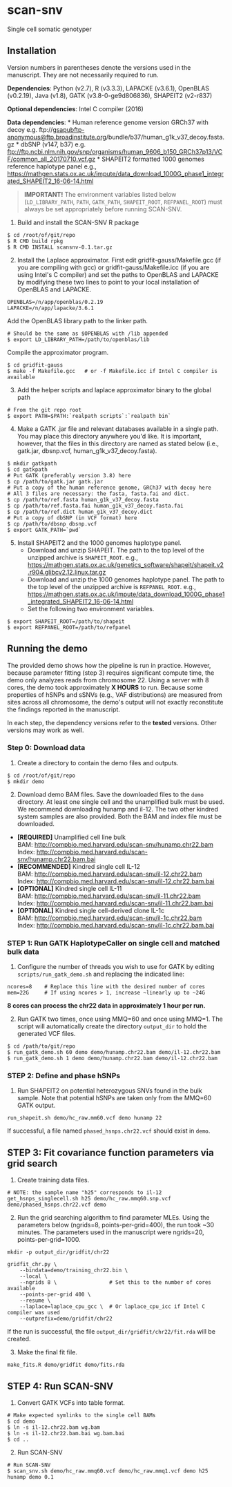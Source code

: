 # scan-snv
Single cell somatic genotyper


## Installation
Version numbers in parentheses denote the versions used in the manuscript. They
are not necessarily required to run.

**Dependencies**: Python (v2.7), R (v3.3.3), LAPACKE (v3.6.1), OpenBLAS (v0.2.19),
    Java (v1.8), GATK (v3.8-0-ge9d806836), SHAPEIT2 (v2-r837)

**Optional dependencies**: Intel C compiler (2016)

**Data dependencies**:
    * Human reference genome version GRCh37 with decoy
        e.g. ftp://gsapubftp-anonymous@ftp.broadinstitute.org/bundle/b37/human_g1k_v37_decoy.fasta.gz
    * dbSNP (v147, b37)
        e.g. ftp://ftp.ncbi.nlm.nih.gov/snp/organisms/human_9606_b150_GRCh37p13/VCF/common_all_20170710.vcf.gz
    * SHAPEIT2 formatted 1000 genomes reference haplotype panel
        e.g., https://mathgen.stats.ox.ac.uk/impute/data_download_1000G_phase1_integrated_SHAPEIT2_16-06-14.html

> **IMPORTANT!** The environment variables listed below (`LD_LIBRARY_PATH`,
> `PATH`, `GATK_PATH`, `SHAPEIT_ROOT`, `REFPANEL_ROOT`) must always be set
> appropriately before running SCAN-SNV.

1. Build and install the SCAN-SNV R package
```
$ cd /root/of/git/repo
$ R CMD build rpkg
$ R CMD INSTALL scansnv-0.1.tar.gz
```
2. Install the Laplace approximator. First edit gridfit-gauss/Makefile.gcc (if you are
   compiling with gcc) or gridfit-gauss/Makefile.icc (if you are using Intel's C
   compiler) and set the paths to OpenBLAS and LAPACKE by modifying these two lines
   to point to your local installation of OpenBLAS and LAPACKE.
```
OPENBLAS=/n/app/openblas/0.2.19
LAPACKE=/n/app/lapacke/3.6.1
```
   Add the OpenBLAS library path to the linker path.
```
# Should be the same as $OPENBLAS with /lib appended
$ export LD_LIBRARY_PATH=/path/to/openblas/lib  
```
   Compile the approximator program.
```
$ cd gridfit-gauss
$ make -f Makefile.gcc   # or -f Makefile.icc if Intel C compiler is available
```
3. Add the helper scripts and laplace approximator binary to the global path
```
# From the git repo root
$ export PATH=$PATH:`realpath scripts`:`realpath bin`
```
4. Make a GATK .jar file and relevant databases available in a single path.
   You may place this directory anywhere you'd like. It is important,
   however, that the files in this directory are named as stated below
   (i.e., gatk.jar, dbsnp.vcf, human_g1k_v37_decoy.fasta).
```
$ mkdir gatkpath
$ cd gatkpath
# Put GATK (preferably version 3.8) here
$ cp /path/to/gatk.jar gatk.jar
# Put a copy of the human reference genome, GRCh37 with decoy here
# All 3 files are necessary: the fasta, fasta.fai and dict.
$ cp /path/to/ref.fasta human_g1k_v37_decoy.fasta
$ cp /path/to/ref.fasta.fai human_g1k_v37_decoy.fasta.fai
$ cp /path/to/ref.dict human_g1k_v37_decoy.dict
# Put a copy of dbSNP (in VCF format) here
$ cp /path/to/dbsnp dbsnp.vcf
$ export GATK_PATH=`pwd`
```
5. Install SHAPEIT2 and the 1000 genomes haplotype panel.
    * Download and unzip SHAPEIT.  The path to the top level of the unzipped archive
      is `SHAPEIT_ROOT`.
        e.g., https://mathgen.stats.ox.ac.uk/genetics_software/shapeit/shapeit.v2.r904.glibcv2.12.linux.tar.gz
    * Download and unzip the 1000 genomes haplotype panel. The path to the top
      level of the unzipped archive is `REFPANEL_ROOT`.
        e.g., https://mathgen.stats.ox.ac.uk/impute/data_download_1000G_phase1_integrated_SHAPEIT2_16-06-14.html
    * Set the following two environment variables.
```
$ export SHAPEIT_ROOT=/path/to/shapeit
$ export REFPANEL_ROOT=/path/to/refpanel
```



## Running the demo
The provided demo shows how the pipeline is run in practice. However,
because parameter fitting (step 3) requires significant compute time,
the demo only analyzes reads from chromosome 22. Using a server with 8
cores, the demo took approximately **X HOURS** to run.
Because some properties of hSNPs and sSNVs (e.g., VAF distributions) are
measured from sites across all chromosome, the demo's output will not exactly
reconstitute the findings reported in the manuscript.

In each step, the dependency versions refer to the **tested** versions.
Other versions may work as well.


### Step 0: Download data
1. Create a directory to contain the demo files and outputs.
```
$ cd /root/of/git/repo
$ mkdir demo
```
2. Download demo BAM files. Save the downloaded files to the `demo` directory.
   At least one single cell and the unamplified bulk must be used. We recommend
   downloading hunamp and il-12. The two other kindred system samples are also
   provided. Both the BAM and index file must be downloaded.

* **[REQUIRED]** Unamplified cell line bulk\
    BAM: http://compbio.med.harvard.edu/scan-snv/hunamp.chr22.bam \
    Index: http://compbio.med.harvard.edu/scan-snv/hunamp.chr22.bam.bai
* **[RECOMMENDED]** Kindred single cell IL-12\
    BAM: http://compbio.med.harvard.edu/scan-snv/il-12.chr22.bam \
    Index: http://compbio.med.harvard.edu/scan-snv/il-12.chr22.bam.bai
* **[OPTIONAL]** Kindred single cell IL-11\
    BAM: http://compbio.med.harvard.edu/scan-snv/il-11.chr22.bam \
    Index: http://compbio.med.harvard.edu/scan-snv/il-11.chr22.bam.bai
* **[OPTIONAL]** Kindred single cell-derived clone IL-1c\
    BAM: http://compbio.med.harvard.edu/scan-snv/il-1c.chr22.bam \
    Index: http://compbio.med.harvard.edu/scan-snv/il-1c.chr22.bam.bai


### STEP 1: Run GATK HaplotypeCaller on single cell and matched bulk data
1. Configure the number of threads you wish to use for GATK by editing
   `scripts/run_gatk_demo.sh` and replacing the indicated line:
```
ncores=8    # Replace this line with the desired number of cores
mem=22G     # If using ncores > 1, increase ~linearly up to ~24G
```
**8 cores can process the chr22 data in approximately 1 hour per run.**

2. Run GATK two times, once using MMQ=60 and once using MMQ=1. The script
   will automatically create the directory `output_dir` to hold the generated
   VCF files.
```
$ cd /path/to/git/repo
$ run_gatk_demo.sh 60 demo demo/hunamp.chr22.bam demo/il-12.chr22.bam
$ run_gatk_demo.sh 1 demo demo/hunamp.chr22.bam demo/il-12.chr22.bam
```


### STEP 2: Define and phase hSNPs
1. Run SHAPEIT2 on potential heterozygous SNVs found in the bulk sample. Note
   that potential hSNPs are taken only from the MMQ=60 GATK output.
```
run_shapeit.sh demo/hc_raw.mm60.vcf demo hunamp 22
```
   If successful, a file named `phased_hsnps.chr22.vcf` should exist in `demo`.


## STEP 3: Fit covariance function parameters via grid search
1. Create training data files.
```
# NOTE: the sample name "h25" corresponds to il-12
get_hsnps_singlecell.sh h25 demo/hc_raw.mmq60.snp.vcf demo/phased_hsnps.chr22.vcf demo
```

2. Run the grid searching algorithm to find parameter MLEs. Using the parameters
   below (ngrids=8, points-per-grid=400), the run took ~30 minutes. The parameters
   used in the manuscript were ngrids=20, points-per-grid=1000.
```
mkdir -p output_dir/gridfit/chr22

gridfit_chr.py \
    --bindata=demo/training_chr22.bin \
    --local \
    --ngrids 8 \                 # Set this to the number of cores available
    --points-per-grid 400 \
    --resume \
    --laplace=laplace_cpu_gcc \  # Or laplace_cpu_icc if Intel C compiler was used
    --outprefix=demo/gridfit/chr22
```
   If the run is successful, the file `output_dir/gridfit/chr22/fit.rda` will be created.

3. Make the final fit file.
```
make_fits.R demo/gridfit demo/fits.rda
```


## STEP 4: Run SCAN-SNV
1. Convert GATK VCFs into table format.
```
# Make expected symlinks to the single cell BAMs
$ cd demo
$ ln -s il-12.chr22.bam wg.bam
$ ln -s il-12.chr22.bam.bai wg.bam.bai
$ cd ..
```
2. Run SCAN-SNV
```
# Run SCAN-SNV
$ scan_snv.sh demo/hc_raw.mmq60.vcf demo/hc_raw.mmq1.vcf demo h25 hunamp demo 0.1
```
